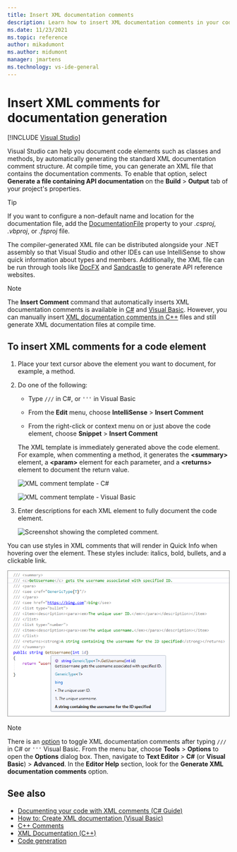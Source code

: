 ```yaml
---
title: Insert XML documentation comments
description: Learn how to insert XML documentation comments in your code that you can use to create a compiler-generated XML file to distribute alongside your .NET assembly.
ms.date: 11/23/2021
ms.topic: reference
author: mikadumont
ms.author: midumont
manager: jmartens
ms.technology: vs-ide-general
---
```

# Insert XML comments for documentation generation

 [!INCLUDE [Visual Studio](~/includes/applies-to-version/vs-windows-only.md)]

Visual Studio can help you document code elements such as classes and methods, by automatically generating the standard XML documentation comment structure. At compile time, you can generate an XML file that contains the documentation comments. To enable that option, select **Generate a file containing API documentation** on the **Build** > **Output** tab of your project's properties.

> [!TIP]
> If you want to configure a non-default name and location for the documentation file, add the [DocumentationFile](/dotnet/core/project-sdk/msbuild-props#documentationfile) property to your *.csproj*, *.vbproj*, or *.fsproj* file.

The compiler-generated XML file can be distributed alongside your .NET assembly so that Visual Studio and other IDEs can use IntelliSense to show quick information about types and members. Additionally, the XML file can be run through tools like [DocFX](https://dotnet.github.io/docfx/) and [Sandcastle](https://www.microsoft.com/download/details.aspx?id=10526) to generate API reference websites.

> [!NOTE]
> The **Insert Comment** command that automatically inserts XML documentation comments is available in [C#](/dotnet/csharp/programming-guide/xmldoc/) and [Visual Basic](/dotnet/visual-basic/programming-guide/program-structure/how-to-create-xml-documentation). However, you can manually insert [XML documentation comments in C++](/cpp/build/reference/xml-documentation-visual-cpp) files and still generate XML documentation files at compile time.

## To insert XML comments for a code element

1. Place your text cursor above the element you want to document, for example, a method.

2. Do one of the following:

   - Type `///` in C#, or `'''` in Visual Basic

   - From the **Edit** menu, choose **IntelliSense** > **Insert Comment**

   - From the right-click or context menu on or just above the code element, choose **Snippet** > **Insert Comment**

   The XML template is immediately generated above the code element. For example, when commenting a method, it generates the **\<summary\>** element, a **\<param\>** element for each parameter, and a **\<returns\>** element to document the return value.

   ![XML comment template - C#](media/doc-preview-cs.png)

   ![XML comment template - Visual Basic](media/doc-preview-vb.png)

3. Enter descriptions for each XML element to fully document the code element.

   ![Screenshot showing the completed comment.](media/doc-result-cs.png)

You can use styles in XML comments that will render in Quick Info when hovering over the element. These styles include: italics, bold, bullets, and a clickable link.

   ![Screenshot showing the completed comment with style tags for italics, bold, bullets, and a clickable link.](media/doc-style-cs.png)

> [!NOTE]
> There is an [option](../../ide/reference/options-text-editor-csharp-advanced.md) to toggle XML documentation comments after typing `///` in C# or `'''` Visual Basic. From the menu bar, choose **Tools** > **Options** to open the **Options** dialog box. Then, navigate to **Text Editor** > **C#** (or **Visual Basic**) > **Advanced**. In the **Editor Help** section, look for the **Generate XML documentation comments** option.

## See also

- [Documenting your code with XML comments (C# Guide)](/dotnet/csharp/language-reference/xmldoc/)
- [How to: Create XML documentation (Visual Basic)](/dotnet/visual-basic/programming-guide/program-structure/how-to-create-xml-documentation)
- [C++ Comments](/cpp/cpp/comments-cpp)
- [XML Documentation (C++)](/cpp/build/reference/xml-documentation-visual-cpp)
- [Code generation](../code-generation-in-visual-studio.md)
